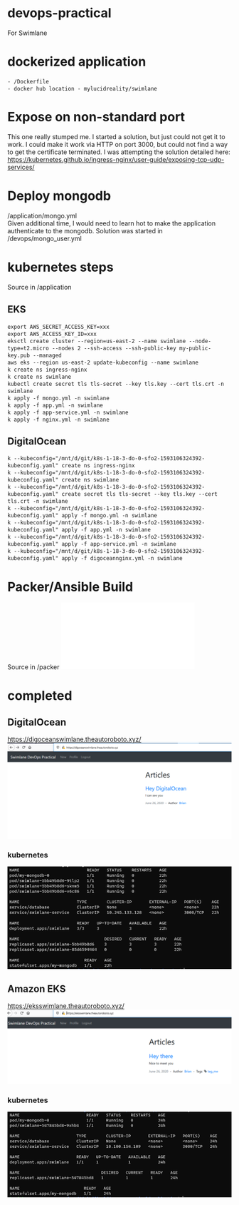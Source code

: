 # devops-practical
For Swimlane

# dockerized application
	- /Dockerfile
	- docker hub location - mylucidreality/swimlane

# Expose on non-standard port
This one really stumped me.  I started a solution, but just could not get it to work.  I could make it work via HTTP on port 3000, but could not find a way to get the certificate terminated.  I was attempting the solution detailed here: https://kubernetes.github.io/ingress-nginx/user-guide/exposing-tcp-udp-services/

# Deploy mongodb
/application/mongo.yml <br>
Given additional time, I would need to learn hot to make the application authenticate to the mongodb.  Solution was started in /devops/mongo_user.yml

# kubernetes steps
Source in /application
## EKS
```
export AWS_SECRET_ACCESS_KEY=xxx
export AWS_ACCESS_KEY_ID=xxx
eksctl create cluster --region=us-east-2 --name swimlane --node-type=t2.micro --nodes 2 --ssh-access --ssh-public-key my-public-key.pub --managed
aws eks --region us-east-2 update-kubeconfig --name swimlane
k create ns ingress-nginx
k create ns swimlane
kubectl create secret tls tls-secret --key tls.key --cert tls.crt -n swimlane
k apply -f mongo.yml -n swimlane
k apply -f app.yml -n swimlane
k apply -f app-service.yml -n swimlane
k apply -f nginx.yml -n swimlane
```
## DigitalOcean
```
k --kubeconfig="/mnt/d/git/k8s-1-18-3-do-0-sfo2-1593106324392-kubeconfig.yaml" create ns ingress-nginx
k --kubeconfig="/mnt/d/git/k8s-1-18-3-do-0-sfo2-1593106324392-kubeconfig.yaml" create ns swimlane
k --kubeconfig="/mnt/d/git/k8s-1-18-3-do-0-sfo2-1593106324392-kubeconfig.yaml" create secret tls tls-secret --key tls.key --cert tls.crt -n swimlane
k --kubeconfig="/mnt/d/git/k8s-1-18-3-do-0-sfo2-1593106324392-kubeconfig.yaml" apply -f mongo.yml -n swimlane
k --kubeconfig="/mnt/d/git/k8s-1-18-3-do-0-sfo2-1593106324392-kubeconfig.yaml" apply -f app.yml -n swimlane
k --kubeconfig="/mnt/d/git/k8s-1-18-3-do-0-sfo2-1593106324392-kubeconfig.yaml" apply -f app-service.yml -n swimlane
k --kubeconfig="/mnt/d/git/k8s-1-18-3-do-0-sfo2-1593106324392-kubeconfig.yaml" apply -f digoceannginx.yml -n swimlane
```

# Packer/Ansible Build
Source in /packer
![OUTPUT](packer/output.txt)

# completed
## DigitalOcean
https://digoceanswimlane.theautoroboto.xyz/
![](images/digitalocean.png)
### kubernetes
![](images/digkube.png)

## Amazon EKS
https://eksswimlane.theautoroboto.xyz/
![](images/eks.png)
### kubernetes
![](images/ekskube.png)